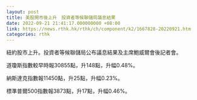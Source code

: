 ```yaml
---
layout: post
title: 美股開市後上升　投資者等候聯儲局議息結果
date: 2022-09-21 21:41:17.000000000 +08:00
link: https://news.rthk.hk/rthk/ch/component/k2/1667828-20220921.htm
categories: rthk
---
```


紐約股市上升。投資者等候聯儲局公布議息結果及主席鮑威爾會後記者會。

道瓊斯指數較早時報30855點，升148點，升幅0.48%。

納斯達克指數報11450點，升25點，升幅0.23%。

標準普爾500指數報3873點，升17點，升幅0.46%。
